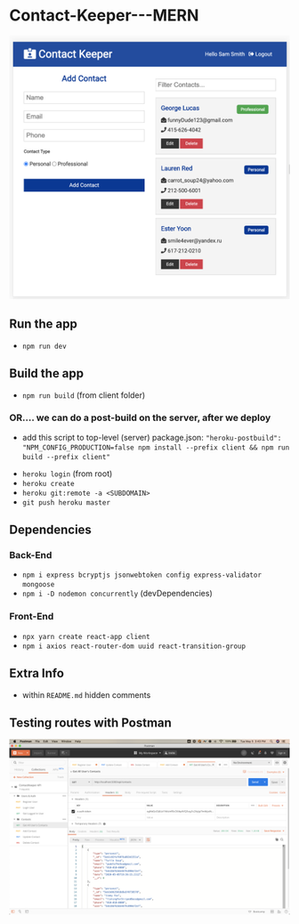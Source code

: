 # Contact-Keeper---MERN

![Preview](public/img/preview.png)

## Run the app
- `npm run dev`

## Build the app
- `npm run build` (from client folder) <!-- create production build; would need to do this everytime we want to deploy -->
### OR.... we can do a post-build on the server, after we deploy
- add this script to top-level (server) package.json: `"heroku-postbuild": "NPM_CONFIG_PRODUCTION=false npm install --prefix client && npm run build --prefix client"`
<!-- temporary turn off production; and for client: install dependencies and run build -->
- `heroku login` (from root)
- `heroku create` <!-- creates a heroku subdomain with a funny name -->
- `heroku git:remote -a <SUBDOMAIN>` <!-- update git with another remote repository; to heroku --><!-- instructions under heroku website's "Create a new Git repository" -->
- `git push heroku master` <!-- run the postbuild script and create static assets and deploy-->

## Dependencies
### Back-End
- `npm i express bcryptjs jsonwebtoken config express-validator mongoose`
- `npm i -D nodemon concurrently` (devDependencies)
### Front-End
- `npx yarn create react-app client`
- `npm i axios react-router-dom uuid react-transition-group`

## Extra Info
- within `README.md` hidden comments

## Testing routes with Postman
![Preview](public/img/postman.png)